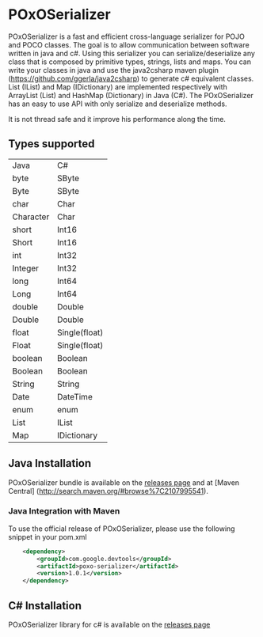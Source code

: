 POxOSerializer
==============

POxOSerializer is a fast and efficient cross-language serializer for POJO and POCO classes. 
The goal is to allow communication between software written in java and c#. 
Using this serializer you can serialize/deserialize any class that is composed by primitive types, strings, lists and maps. 
You can write your classes in java and use the java2csharp maven plugin (https://github.com/ggerla/java2csharp) to generate c# equivalent classes.
List (IList) and Map (IDictionary) are implemented respectively with ArrayList (List) and HashMap (Dictionary) in Java (C#).
The POxOSerializer has an easy to use API with only serialize and deserialize methods.

It is not thread safe and it improve his performance along the time.


## Types supported

<table>
  <tr><td>Java</td><td>C#</td></tr>
  <tr><td>byte</td><td>SByte</td></tr>
  <tr><td>Byte</td><td>SByte</td></tr>
  <tr><td>char</td><td>Char</td></tr>
  <tr><td>Character</td><td>Char</td></tr>
  <tr><td>short</td><td>Int16</td></tr>
  <tr><td>Short</td><td>Int16</td></tr>
  <tr><td>int</td><td>Int32</td></tr>
  <tr><td>Integer</td><td>Int32</td></tr>
  <tr><td>long</td><td>Int64</td></tr>
  <tr><td>Long</td><td>Int64</td></tr>
  <tr><td>double</td><td>Double</td></tr>
  <tr><td>Double</td><td>Double</td></tr>
  <tr><td>float</td><td>Single(float)</td></tr>
  <tr><td>Float</td><td>Single(float)</td></tr>
  <tr><td>boolean</td><td>Boolean</td></tr>
  <tr><td>Boolean</td><td>Boolean</td></tr>
  <tr><td>String</td><td>String</td></tr>
  <tr><td>Date</td><td>DateTime</td></tr>
  <tr><td>enum</td><td>enum</td></tr>
  <tr><td>List</td><td>IList</td></tr>
  <tr><td>Map</td><td>IDictionary</td></tr>
</table>


## Java Installation

POxOSerializer bundle is available on the [releases page](https://github.com/ggerla/poxoserializer/releases) and at [Maven Central] (http://search.maven.org/#browse%7C2107995541).

### Java Integration with Maven

To use the official release of POxOSerializer, please use the following snippet in your pom.xml

```xml
    <dependency>
		<groupId>com.google.devtools</groupId>
		<artifactId>poxo-serializer</artifactId>
		<version>1.0.1</version>
	</dependency>
```

## C# Installation

POxOSerializer library for c# is available on the [releases page](https://github.com/ggerla/poxoserializer/releases)

